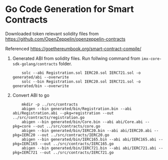 # Go Code Generation for Smart Contracts

Downloaded token relevant solidity files from https://github.com/OpenZeppelin/openzeppelin-contracts

Referenced https://goethereumbook.org/smart-contract-compile/

1. Generated ABI from solidity files. Run follwing command from `imx-core-sdk-golang/contracts` folder.
    ```
        solc --abi Registration.sol IERC20.sol IERC721.sol -o generated/abi --overwrite
        solc --bin Registration.sol IERC20.sol IERC721.sol -o generated/bin --overwrite
    ```
1. Convert ABI to go
    ```
        mkdir -p ../src/contracts
        abigen --bin generated/bin/Registration.bin --abi abi/Registration.abi --pkg=registration --out ../src/contracts/registration.go
        abigen --bin generated/bin/Core.bin --abi abi/Core.abi --pkg=core --out ../src/contracts/core.go
        abigen --bin generated/bin/IERC20.bin --abi abi/IERC20.abi --pkg=IERC20 --out ../src/contracts/IERC20.go
        abigen --bin generated/bin/IERC165.bin --abi abi/IERC165.abi --pkg=IERC165 --out ../src/contracts/IERC165.go
        abigen --bin generated/bin/IERC721.bin --abi abi/IERC721.abi --pkg=IERC721 --out ../src/contracts/IERC721.go
    ```

